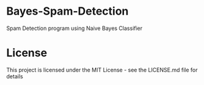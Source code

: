 # Bayes-Spam-Detection

Spam Detection program using Naive Bayes Classifier

# License
This project is licensed under the MIT License - see the LICENSE.md file for details

